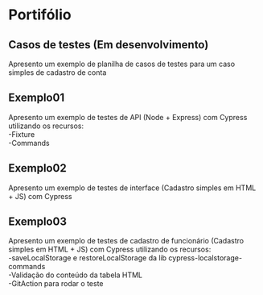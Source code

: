 # Portifólio 

## Casos de testes (Em desenvolvimento)

Apresento um exemplo de planilha de casos de testes para um caso simples de cadastro de conta

## Exemplo01

Apresento um exemplo de testes de API (Node + Express) com Cypress utilizando os recursos:  
-Fixture  
-Commands

## Exemplo02

Apresento um exemplo de testes de interface (Cadastro simples em HTML + JS) com Cypress

## Exemplo03

Apresento um exemplo de testes de cadastro de funcionário (Cadastro simples em HTML + JS) com Cypress utilizando os recursos:  
  -saveLocalStorage e restoreLocalStorage da lib cypress-localstorage-commands  
  -Validação do conteúdo da tabela HTML  
  -GitAction para rodar o teste  
